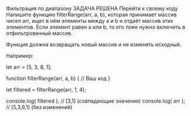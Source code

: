 Фильтрация по диапазону
ЗАДАЧА РЕШЕНА
Перейти к своему коду
Напишите функцию filterRange(arr, a, b), которая принимает массив чисел arr, ищет в нём элементы 
между a и b и отдаёт массив этих элементов. Если элемент равен a или b, то его тоже нужно включить
 в отфильтрованный массив.

Функция должна возвращать новый массив и не изменять исходный.

Например:

let arr = [5, 3, 8, 1];

function filterRange(arr, a, b) {
    // Ваш код
}

let filtered = filterRange(arr, 1, 4);

console.log( filtered ); // [3,1] (совпадающие значения)
console.log( arr ); // [5,3,8,1] (без изменений)
